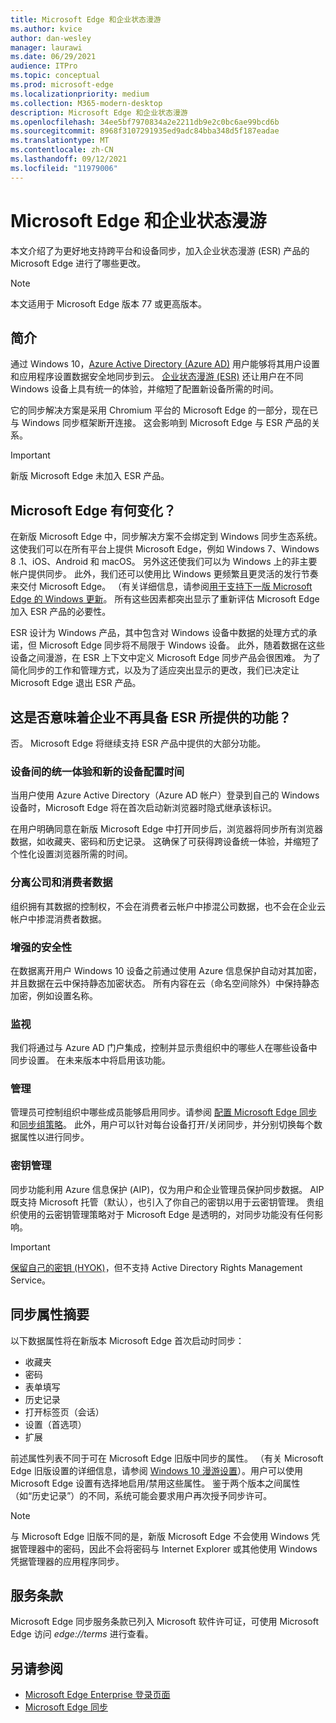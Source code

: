 ```yaml
---
title: Microsoft Edge 和企业状态漫游
ms.author: kvice
author: dan-wesley
manager: laurawi
ms.date: 06/29/2021
audience: ITPro
ms.topic: conceptual
ms.prod: microsoft-edge
ms.localizationpriority: medium
ms.collection: M365-modern-desktop
description: Microsoft Edge 和企业状态漫游
ms.openlocfilehash: 34ee5bf7970834a2e2211db9e2c0bc6ae99bcd6b
ms.sourcegitcommit: 8968f3107291935ed9adc84bba348d5f187eadae
ms.translationtype: MT
ms.contentlocale: zh-CN
ms.lasthandoff: 09/12/2021
ms.locfileid: "11979006"
---
```

# <a name="microsoft-edge-and-enterprise-state-roaming"></a>Microsoft Edge 和企业状态漫游

本文介绍了为更好地支持跨平台和设备同步，加入企业状态漫游 (ESR) 产品的 Microsoft Edge 进行了哪些更改。

> [!NOTE]
> 本文适用于 Microsoft Edge 版本 77 或更高版本。

## <a name="introduction"></a>简介

通过 Windows 10，[Azure Active Directory (Azure AD)](/azure/active-directory/fundamentals/active-directory-whatis) 用户能够将其用户设置和应用程序设置数据安全地同步到云。 [企业状态漫游 (ESR)](/azure/active-directory/devices/enterprise-state-roaming-overview) 还让用户在不同 Windows 设备上具有统一的体验，并缩短了配置新设备所需的时间。

它的同步解决方案是采用 Chromium 平台的 Microsoft Edge 的一部分，现在已与 Windows 同步框架断开连接。 这会影响到 Microsoft Edge 与 ESR 产品的关系。

> [!IMPORTANT]
> 新版 Microsoft Edge 未加入 ESR 产品。

## <a name="whats-changing-with-microsoft-edge"></a>Microsoft Edge 有何变化？

在新版 Microsoft Edge 中，同步解决方案不会绑定到 Windows 同步生态系统。 这使我们可以在所有平台上提供 Microsoft Edge，例如 Windows 7、Windows 8 .1、iOS、Android 和 macOS。 另外这还使我们可以为 Windows 上的非主要帐户提供同步。 此外，我们还可以使用比 Windows 更频繁且更灵活的发行节奏来交付 Microsoft Edge。 （有关详细信息，请参阅[用于支持下一版 Microsoft Edge 的 Windows 更新](microsoft-edge-sysupdate-windows-updates.md)。 所有这些因素都突出显示了重新评估 Microsoft Edge 加入 ESR 产品的必要性。

ESR 设计为 Windows 产品，其中包含对 Windows 设备中数据的处理方式的承诺，但 Microsoft Edge 同步将不局限于 Windows 设备。 此外，随着数据在这些设备之间漫游，在 ESR 上下文中定义 Microsoft Edge 同步产品会很困难。 为了简化同步的工作和管理方式，以及为了适应突出显示的更改，我们已决定让 Microsoft Edge 退出 ESR 产品。

## <a name="does-this-mean-enterprises-will-lose-the-abilities-they-had-as-part-of-esr"></a>这是否意味着企业不再具备 ESR 所提供的功能？

否。 Microsoft Edge 将继续支持 ESR 产品中提供的大部分功能。

### <a name="unified-experience-across-devices-and-new-device-configuration-time"></a>设备间的统一体验和新的设备配置时间

当用户使用 Azure Active Directory（Azure AD 帐户）登录到自己的 Windows 设备时，Microsoft Edge 将在首次启动新浏览器时隐式继承该标识。

在用户明确同意在新版 Microsoft Edge 中打开同步后，浏览器将同步所有浏览器数据，如收藏夹、密码和历史记录。 这确保了可获得跨设备统一体验，并缩短了个性化设置浏览器所需的时间。

### <a name="separation-of-corporate-and-consumer-data"></a>分离公司和消费者数据

组织拥有其数据的控制权，不会在消费者云帐户中掺混公司数据，也不会在企业云帐户中掺混消费者数据。

### <a name="enhanced-security"></a>增强的安全性

在数据离开用户 Windows 10 设备之前通过使用 Azure 信息保护自动对其加密，并且数据在云中保持静态加密状态。 所有内容在云（命名空间除外）中保持静态加密，例如设置名称。

### <a name="monitoring"></a>监视

我们将通过与 Azure AD 门户集成，控制并显示贵组织中的哪些人在哪些设备中同步设置。 在未来版本中将启用该功能。

### <a name="management"></a>管理

管理员可控制组织中哪些成员能够启用同步。请参阅 [配置 Microsoft Edge 同步](microsoft-edge-enterprise-sync.md#configure-microsoft-edge-sync)和[同步组策略](microsoft-edge-enterprise-sync.md#sync-group-policies)。 此外，用户可以针对每台设备打开/关闭同步，并分别切换每个数据属性以进行同步。

### <a name="key-management"></a>密钥管理

同步功能利用 Azure 信息保护 (AIP)，仅为用户和企业管理员保护同步数据。 AIP 既支持 Microsoft 托管（默认），也引入了你自己的密钥以用于云密钥管理。 贵组织使用的云密钥管理策略对于 Microsoft Edge 是透明的，对同步功能没有任何影响。

> [!IMPORTANT]
> [保留自己的密钥 (HYOK)](/azure/information-protection/configure-adrms-restrictions)，但不支持 Active Directory Rights Management Service。

## <a name="summary-of-sync-attributes"></a>同步属性摘要

以下数据属性将在新版本 Microsoft Edge 首次启动时同步：

- 收藏夹
- 密码
- 表单填写
- 历史记录
- 打开标签页（会话）
- 设置（首选项）
- 扩展

前述属性列表不同于可在 Microsoft Edge 旧版中同步的属性。 （有关 Microsoft Edge 旧版设置的详细信息，请参阅 [Windows 10 漫游设置](/azure/active-directory/devices/enterprise-state-roaming-windows-settings-reference)）。用户可以使用 Microsoft Edge 设置有选择地启用/禁用这些属性。 鉴于两个版本之间属性（如“历史记录”）的不同，系统可能会要求用户再次授予同步许可。

> [!NOTE]
> 与 Microsoft Edge 旧版不同的是，新版 Microsoft Edge 不会使用 Windows 凭据管理器中的密码，因此不会将密码与 Internet Explorer 或其他使用 Windows 凭据管理器的应用程序同步。

## <a name="terms-of-service"></a>服务条款

Microsoft Edge 同步服务条款已列入 Microsoft 软件许可证，可使用 Microsoft Edge 访问 *edge://terms* 进行查看。

## <a name="see-also"></a>另请参阅

- [Microsoft Edge Enterprise 登录页面](https://aka.ms/EdgeEnterprise)
- [Microsoft Edge 同步](microsoft-edge-enterprise-sync.md)